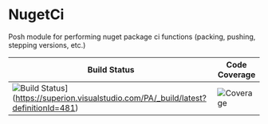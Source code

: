 # NugetCi

Posh module for performing nuget package ci functions (packing, pushing, stepping versions, etc.)

|Build Status|Code Coverage|
|------------|-------------|
|![Build Status](https://dev.azure.com/GolfNOW/revolutiongolf/_apis/build/status/galicea-gn.nugetci)](https://superion.visualstudio.com/PA/_build/latest?definitionId=481)|![Coverage](https://img.shields.io/badge/Coverage-0%25-red.svg)|
